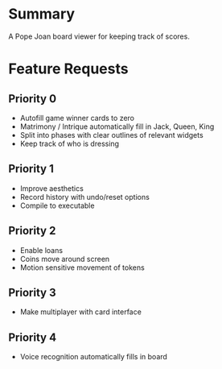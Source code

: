 # Summary

A Pope Joan board viewer for keeping track of scores.


# Feature Requests

## Priority 0

* Autofill game winner cards to zero
* Matrimony / Intrique automatically fill in Jack, Queen, King
* Split into phases with clear outlines of relevant widgets
* Keep track of who is dressing

## Priority 1

* Improve aesthetics
* Record history with undo/reset options
* Compile to executable

## Priority 2

* Enable loans
* Coins move around screen
* Motion sensitive movement of tokens

## Priority 3

* Make multiplayer with card interface

## Priority 4

* Voice recognition automatically fills in board
